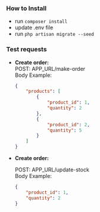 ### How to Install

- run `composer install`
- update .env file
- run `php artisan migrate --seed`

### Test requests

- **Create order:**<br />
    POST: APP_URL/make-order<br />
    Body Example: 
    ```json
    {
        "products": [
            {
                "product_id": 1,
                "quantity": 2
            },
            {
                "product_id": 2,
                "quantity": 5
            }
        ]
    }


- **Create order:**

    POST: APP_URL/update-stock<br />
    Body Example: 
    ```json
    {
        "product_id": 1,
        "quantity": 2
    }
    
